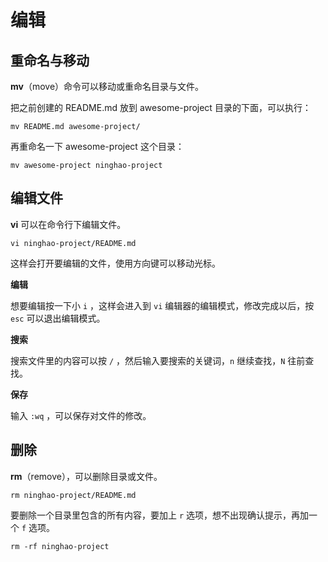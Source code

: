 # 编辑

## **重命名与移动**

**mv**（move）命令可以移动或重命名目录与文件。

把之前创建的 README.md 放到 awesome-project 目录的下面，可以执行：

```
mv README.md awesome-project/
```

再重命名一下 awesome-project  这个目录：

```
mv awesome-project ninghao-project
```

## **编辑文件**

**vi** 可以在命令行下编辑文件。

```
vi ninghao-project/README.md
```

这样会打开要编辑的文件，使用方向键可以移动光标。

**编辑**

想要编辑按一下小 `i` ，这样会进入到 `vi` 编辑器的编辑模式，修改完成以后，按 `esc` 可以退出编辑模式。

**搜索**

搜索文件里的内容可以按 `/` ，然后输入要搜索的关键词，`n` 继续查找，`N` 往前查找。

**保存**

输入 `:wq` ，可以保存对文件的修改。

## 删除

**rm**（remove），可以删除目录或文件。

```
rm ninghao-project/README.md
```

要删除一个目录里包含的所有内容，要加上 `r` 选项，想不出现确认提示，再加一个 `f` 选项。

```
rm -rf ninghao-project
```



